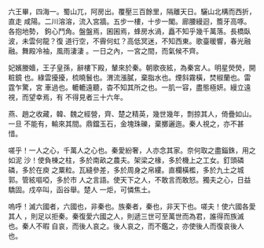 六王畢，四海一。蜀山兀，阿房出。覆壓三百餘里，隔離天日。驪山北構而西折，直走
咸陽。二川溶溶，流入宮牆。五步一樓，十步一閣。廊腰縵迴，簷牙高啄。各抱地勢，
鉤心鬥角。盤盤焉，囷囷焉，蜂房水渦，矗不知乎幾千萬落。長橋臥波，未雲何龍？復
道行空，不霽何虹？高低冥迷，不知西東。歌臺暖響，春光融融。舞殿冷袖，風雨淒淒
。一日之內，一宮之間，而氣候不齊。

妃嬪媵嬙，王子皇孫，辭樓下殿，輦來於秦。朝歌夜絃，為秦宮人。明星熒熒，開粧鏡
也。綠雲擾擾，梳曉鬟也。渭流漲膩，棄脂水也。煙斜霧橫，焚椒蘭也。雷霆乍驚，宮
車過也。轆轆遠聽，杳不知其所之也。一肌一容，盡態極妍。縵立遠視，而望幸焉，有
不得見者三十六年。

燕、趙之收藏，韓、魏之經營，齊、楚之精英，幾世幾年，剽掠其人，倚疊如山。一旦
不能有，輸來其間。鼎鐺玉石，金塊珠礫，棄擲邐迤。秦人視之，亦不甚惜。

嗟乎！一人之心，千萬人之心也。秦愛紛奢，人亦念其家。奈何取之盡錙銖，用之如泥
沙！使負棟之柱，多於南畝之農夫。架梁之椽，多於機上之工女。釘頭磷磷，多於在庾
之粟粒。瓦縫參差，多於周身之帛縷。直欄橫檻，多於九土之城郭。管絃嘔啞，多於市
人之言語。使天下之人，不敢言而敢怒。獨夫之心，日益驕固。戍卒叫，函谷舉。楚人
一炬，可憐焦土。

嗚呼！滅六國者，六國也，非秦也。族秦者，秦也，非天下也。嗟夫！使六國各愛其人
，則足以拒秦。秦復愛六國之人，則遞三世可至萬世而為君，誰得而族滅也。秦人不暇
自哀，而後人哀之。後人哀之，而不鑑之，亦使後人而復哀後人也。

